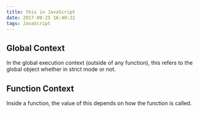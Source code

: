 ```yaml
---
title: this in JavaScript
date: 2017-09-25 16:40:22
tags: JavaScript
---
```

## Global Context
In the global execution context (outside of any function), this refers to the global object whether in strict mode or not.

## Function Context
Inside a function, the value of this depends on how the function is called.